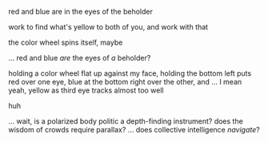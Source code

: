 red and blue are in the eyes of the beholder

work to find what's yellow to both of you, and work with that

the color wheel spins itself, maybe

... red and blue *are* the eyes of *a* beholder?

holding a color wheel flat up against my face, holding the bottom left puts red over one eye, blue at the bottom right over the other, and ... I mean yeah, yellow as third eye tracks almost too well

huh

... wait, is a polarized body politic a depth-finding instrument? does the wisdom of crowds require parallax? ... does collective intelligence *navigate*?
